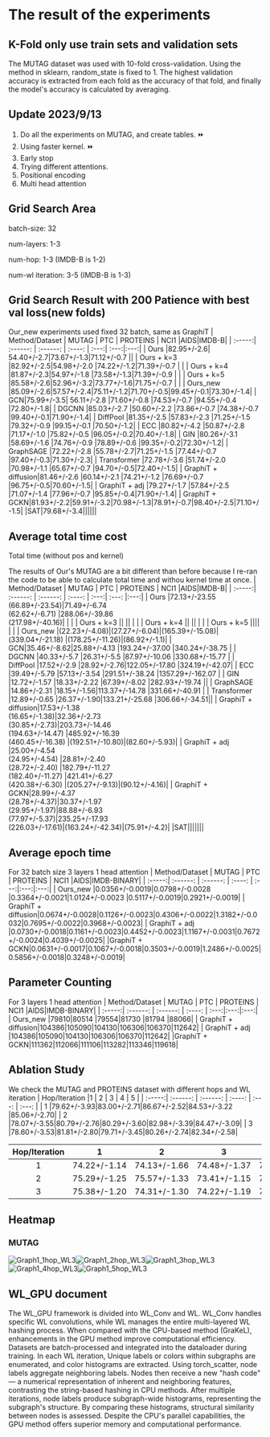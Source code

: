 
# The result of the experiments

## K-Fold only use train sets and validation sets
 The MUTAG dataset was used with 10-fold cross-validation. Using the method in sklearn, random_state is fixed to 1. The highest validation accuracy is extracted from each fold as the accuracy of that fold, and finally the model's accuracy is calculated by averaging.
## Update 2023/9/13
1. Do all the experiments on MUTAG, and create tables.  :fast_forward:
2. Using faster kernel. :fast_forward: 
3. Early stop
4. Trying different attentions.
5. Positional encoding
6. Multi head attention


## Grid Search Area 
batch-size: 32

num-layers: 1-3

num-hop: 1-3 (IMDB-B is 1-2)

num-wl iteration: 3-5 (IMDB-B is 1-3)

## Grid Search Result with 200 Patience with best val loss(new folds)
Our_new experiments used fixed 32 batch, same as GraphiT
| Method/Dataset | MUTAG | PTC | PROTEINS | NCI1 |AIDS|IMDB-B|
| :-----:| :------: | :------: | :----: | :---:| :---:|:---:|
| Ours |82.95+/-2.6| 54.40+/-2.7|73.67+/-1.3|71.12+/-0.7 ||
| Ours + k=3 |82.92+/-2.5|54.98+/-2.0 |74.22+/-1.2|71.39+/-0.7 | |
| Ours + k=4 |81.87+/-2.3|54.97+/-1.8 |73.58+/-1.3|71.39+/-0.9 | |
| Ours + k=5 |85.58+/-2.6|52.96+/-3.2|73.77+/-1.6|71.75+/-0.7 | |
| Ours_new |85.09+/-2.6|57.57+/-2.4|75.11+/-1.2|71.70+/-0.5|99.45+/-0.1|73.30+/-1.4|
| GCN|75.99+/-3.5| 56.11+/-2.8 |71.60+/-0.8 |74.53+/-0.7 |94.55+/-0.4 |72.80+/-1.8|
| DGCNN |85.03+/-2.7 |50.60+/-2.2 |73.86+/-0.7 |74.38+/-0.7 |99.40+/-0.1|71.90+/-1.4|
| DiffPool |81.35+/-2.5 |57.83+/-2.3 |71.25+/-1.5 |79.32+/-0.9 |99.15+/-0.1 |70.50+/-1.2|
| ECC |80.82+/-4.2 |50.87+/-2.8 |71.17+/-1.0 |75.82+/-0.5 |96.05+/-0.2|70.40+/-1.8|
| GIN |80.26+/-3.1 |58.69+/-1.6 |74.76+/-0.9 |78.89+/-0.6 |99.35+/-0.2|72.30+/-1.2|
| GraphSAGE |72.22+/-2.8 |55.78+/-2.7|71.25+/-1.5 |77.44+/-0.7 |97.40+/-0.3|71.30+/-2.3|
| Transformer |72.78+/-3.6 |51.74+/-2.0 |70.98+/-1.1 |65.67+/-0.7 |94.70+/-0.5|72.40+/-1.5|
| GraphiT + diffusion|81.46+/-2.6 |60.14+/-2.1 |74.21+/-1.2 |76.69+/-0.7 |96.75+/-0.5|70.60+/-1.5|
| GraphiT + adj |79.27+/-1.7 |57.84+/-2.5 |71.07+/-1.4 |77.96+/-0.7 |95.85+/-0.4|71.90+/-1.4|
| GraphiT + GCKN|81.93+/-2.2|59.91+/-3.2|70.98+/-1.3|78.91+/-0.7|98.40+/-2.5|71.10+/-1.5|
|SAT|79.68+/-3.4||||||

## Average total time cost
Total time (without pos and kernel)

The results of Our's MUTAG are a bit different than before because I re-ran the code to be able to calculate total time and withou kernel time at once.
| Method/Dataset | MUTAG | PTC | PROTEINS | NCI1 |AIDS|IMDB-B|
| :-----:| :------: | :------: | :----: | :---:| :---: |:---:|
| Ours |72.13+/-23.55<br>(66.89+/-23.54)|71.49+/-6.74<br>(62.62+/-6.71) |288.06+/-39.86<br>(217.98+/-40.16)| | |
| Ours + k=3 || || | |
| Ours + k=4 || || | |
| Ours + k=5 |||| | |
| Ours_new |(22.23+/-4.08)|(27.27+/-6.04)|(165.39+/-15.08)|(339.04+/-21.18) |(178.25+/-11.26)|(86.92+/-1.1)|
| GCN|35.46+/-8.62|25.88+/-4.13 |193.24+/-37.00 |340.24+/-38.75 | 
| DGCNN |40.33+/-5.7 |26.31+/-5.5 |87.97+/-10.06 |330.68+/-15.77 |
| DiffPool |17.52+/-2.9 |28.92+/-2.76|122.05+/-17.80 |324.19+/-42.07| 
| ECC |39.49+/-5.79 |57.13+/-3.54 |291.51+/-38.24 |1357.29+/-162.07 |
| GIN |12.72+/-1.57 |18.33+/-2.22 |67.39+/-8.02 |282.93+/-19.74 ||
| GraphSAGE |14.86+/-2.31 |18.15+/-1.56|113.37+/-14.78 |331.66+/-40.91 |
| Transformer |12.89+/-0.65 |26.37+/-1.90|133.21+/-25.68 |306.66+/-34.51||
| GraphiT + diffusion|17.53+/-1.38<br>(16.65+/-1.38)|32.36+/-2.73<br>(30.85+/-2.73)|203.73+/-14.46<br>(194.63+/-14.47) |485.92+/-16.39<br>(460.45+/-16.38) |(192.51+/-10.80)|(82.60+/-5.93)|
| GraphiT + adj |25.00+/-4.54<br>(24.95+/-4.54) |28.81+/-2.40<br>(28.72+/-2.40) |182.79+/-11.27<br>(182.40+/-11.27) |421.41+/-6.27<br>(420.38+/-6.30) |(205.27+/-9.13)|(90.12+/-4.16)|
| GraphiT + GCKN|28.99+/-4.37<br>(28.78+/-4.37)|30.37+/-1.97<br>(29.95+/-1.97)|88.88+/-6.93<br>(77.97+/-5.37)|235.25+/-17.93<br>(226.03+/-17.61)|(163.24+/-42.34)|(75.91+/-4.2)|
|SAT|||||||

## Average epoch time

For 32 batch size 3 layers 1 head attention
| Method/Dataset | MUTAG | PTC | PROTEINS | NCI1 |AIDS|IMDB-BINARY|
| :-----:| :------: | :------: | :----: | :---:|:---:|:---:|
| Ours_new |0.0356+/-0.0019|0.0798+/-0.0028 |0.3364+/-0.0021|1.0124+/-0.0023 |0.5117+/-0.0019|0.2921+/-0.0019|
| GraphiT + diffusion|0.0674+/-0.0028|0.1126+/-0.0023|0.4306+/-0.0022|1.3182+/-0.0032|0.7695+/-0.0022|0.3968+/-0.0023|
| GraphiT + adj |0.0730+/-0.0018|0.1161+/-0.0023|0.4452+/-0.0023|1.1167+/-0.0031|0.7672+/-0.0024|0.4039+/-0.0025|
|GraphiT + GCKN|0.0631+/-0.0017|0.1067+/-0.0018|0.3503+/-0.0019|1.2486+/-0.0025|0.5856+/-0.0018|0.3248+/-0.0019|

## Parameter Counting
For 3 layers 1 head attention
| Method/Dataset | MUTAG | PTC | PROTEINS | NCI1 |AIDS|IMDB-BINARY|
| :-----:| :------: | :------: | :----: | :---:|:---:|:---:|
| Ours_new |79810|80514 |79554|81730 |81794 |88066|
| GraphiT + diffusion|104386|105090|104130|106306|106370|112642|
| GraphiT + adj |104386|105090|104130|106306|106370|112642|
|GraphiT + GCKN|111362|112066|111106|113282|113346|119618|

## Ablation Study
We check the MUTAG and PROTEINS dataset with different hops and WL iteration
| Hop/Iteration |1 | 2 | 3 | 4 | 5 |
| :-----:| :------: | :------: | :----: | :---: | :---: |
| 1 |79.62+/-3.93|83.00+/-2.71|86.67+/-2.52|84.53+/-3.22 |85.06+/-2.70|
| 2 |78.07+/-3.55|80.79+/-2.76|80.29+/-3.60|82.98+/-3.39|84.47+/-3.09|
| 3 |78.60+/-3.53|81.81+/-2.80|79.71+/-3.45|80.26+/-2.74|82.34+/-2.58|


| Hop/Iteration | 1| 2|  3 | 4 | 5 |
| :-----:| :------: | :------: | :----: |:----:|:----:|
| 1 |74.22+/-1.14|74.13+/-1.66|74.48+/-1.37|74.12+/-1.48 |74.30+/-1.22|
| 2 |75.29+/-1.25|75.57+/-1.33|73.41+/-1.15|73.77+/-1.19|72.60+/-1.23|
| 3 |75.38+/-1.20|74.31+/-1.30|74.22+/-1.19|72.87+/-1.26|72.58+/-1.47|

## Heatmap
### MUTAG
![Graph1_1hop_WL3](Figures/MUTAG/Graph1_WL3.png)![Graph1_2hop_WL3](Figures/MUTAG/Graph1_2hopWL3.png)![Graph1_3hop_WL3](Figures/MUTAG/Graph1_3hopWL3.png)![Graph1_4hop_WL3](Figures/MUTAG/Graph1_4hopWL3.png)![Graph1_5hop_WL3](Figures/MUTAG/Graph1_5hopWL3.png)




## WL_GPU document
The WL_GPU framework is divided into WL_Conv and WL. WL_Conv handles specific WL convolutions, while WL manages the entire multi-layered WL hashing process. When compared with the CPU-based method (GraKeL), enhancements in the GPU method improve computational efficiency. Datasets are batch-processed and integrated into the dataloader during training. In each WL iteration, Unique labels or colors within subgraphs are enumerated, and color histograms are extracted. Using torch_scatter, node labels aggregate neighboring labels. Nodes then receive a new "hash code" — a numerical representation of inherent and neighboring features, contrasting the string-based hashing in CPU methods. After multiple iterations, node labels produce subgraph-wide histograms, representing the subgraph's structure. By comparing these histograms, structural similarity between nodes is assessed. Despite the CPU's parallel capabilities, the GPU method offers superior memory and computational performance.
